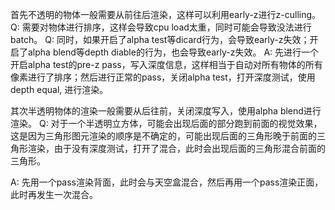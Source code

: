 
首先不透明的物体一般需要从前往后渲染，这样可以利用early-z进行z-culling。
    Q: 需要对物体进行排序，这样会导致cpu load太重，同时可能会导致没法进行batch。
    Q: 同时，如果开启了alpha test等dicard行为，会导致early-z失效；开启了alpha blend等depth diable的行为，也会导致early-z失效。
    A: 先进行一个开启alpha test的pre-z pass，写入深度信息，这样相当于自动对所有物体的所有像素进行了排序；然后进行正常的pass，关闭alpha test，打开深度测试，使用depth equal, 进行渲染。
 
其次半透明物体的渲染一般需要从后往前，关闭深度写入，使用alpha blend进行渲染。
Q: 对于一个半透明立方体，可能会出现后面的部分跑到前面的视觉效果，这是因为三角形图元渲染的顺序是不确定的，可能出现后面的三角形晚于前面的三角形渲染，由于没有深度测试，打开了混合，此时会出现后面的三角形混合前面的三角形。

A: 先用一个pass渲染背面，此时会与天空盒混合，然后再用一个pass渲染正面，此时再发生一次混合。
